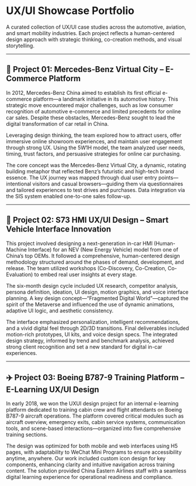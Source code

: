# UX/UI Showcase Portfolio

A curated collection of UX/UI case studies across the automotive, aviation, and smart mobility industries. Each project reflects a human-centered design approach with strategic thinking, co-creation methods, and visual storytelling.

---

## 🚗 Project 01: Mercedes-Benz Virtual City – E-Commerce Platform

In 2012, Mercedes-Benz China aimed to establish its first official e-commerce platform—a landmark initiative in its automotive history. This strategic move encountered major challenges, such as low consumer recognition of automotive e-commerce and limited precedents for online car sales. Despite these obstacles, Mercedes-Benz sought to lead the digital transformation of car retail in China.

Leveraging design thinking, the team explored how to attract users, offer immersive online showroom experiences, and maintain user engagement through strong UX. Using the 5W1H model, the team analyzed user needs, timing, trust factors, and persuasive strategies for online car purchasing.

The core concept was the Mercedes-Benz Virtual City, a dynamic, rotating building metaphor that reflected Benz’s futuristic and high-tech brand essence. The UX journey was mapped through dual user entry points—intentional visitors and casual browsers—guiding them via questionnaires and tailored experiences to test drives and purchases. Data integration via the SIS system enabled one-to-one sales follow-up.

---

## 🚙 Project 02: S73 HMI UX/UI Design – Smart Vehicle Interface Innovation

This project involved designing a next-generation in-car HMI (Human-Machine Interface) for an NEV (New Energy Vehicle) model from one of China’s top OEMs. It followed a comprehensive, human-centered design methodology structured around the phases of demand, development, and release. The team utilized workshops (Co-Discovery, Co-Creation, Co-Evaluation) to embed real user insights at every stage.

The six-month design cycle included UX research, competitor analysis, persona definition, ideation, UI design, motion graphics, and voice interface planning. A key design concept—“Fragmented Digital World”—captured the spirit of the Metaverse and influenced the use of dynamic animations, adaptive UI logic, and aesthetic consistency.

The interface emphasized personalization, intelligent recommendations, and a vivid digital feel through 2D/3D transitions. Final deliverables included motion-rich prototypes, UI kits, and voice design specs. The integrated design strategy, informed by trend and benchmark analysis, achieved strong client recognition and set a new standard for digital in-car experiences.

---

## ✈️ Project 03: Boeing B787-9 Training Platform – E-Learning UX/UI Design

In early 2018, we won the UXUI design project for an internal e-learning platform dedicated to training cabin crew and flight attendants on Boeing B787-9 aircraft operations. The platform covered critical modules such as aircraft overview, emergency exits, cabin service systems, communication tools, and scene-based interactions—organized into five comprehensive training sections.

The design was optimized for both mobile and web interfaces using H5 pages, with adaptability to WeChat Mini Programs to ensure accessibility anytime, anywhere. Our work included custom icon design for key components, enhancing clarity and intuitive navigation across training content. The solution provided China Eastern Airlines staff with a seamless digital learning experience for operational readiness and compliance.